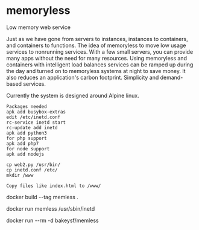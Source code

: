 # memoryless
Low memory web service

Just as we have gone from servers to instances, instances to containers, and containers to functions. The idea of memoryless to move low usage services to nonrunning services. With a few small servers, you can provide many apps without the need for many resources. Using memoryless and containers with intelligent load balances services can be ramped up during the day and turned on to memoryless systems at night to save money. It also reduces an application's carbon footprint. Simplicity and demand-based services.

Currently the system is designed around Alpine linux.

```
Packages needed
apk add busybox-extras
edit /etc/inetd.conf
rc-service inetd start
rc-update add inetd
apk add python3
for php support
apk add php7
for node support
apk add nodejs

cp web2.py /usr/bin/
cp inetd.conf /etc/
mkdir /www

Copy files like index.html to /www/
```

docker build --tag memless .

docker run memless /usr/sbin/inetd

docker run --rm -d bakeysf/memless
